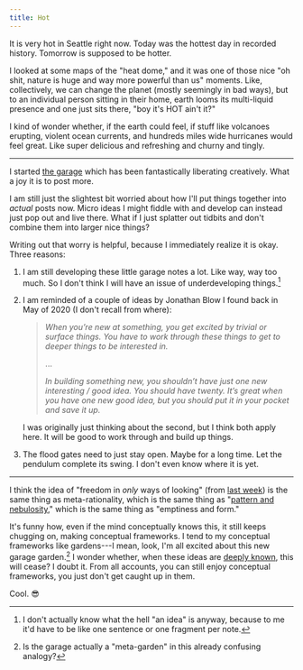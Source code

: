 ```yaml
---
title: Hot
---
```


It is very hot in Seattle right now. Today was the hottest day in recorded history. Tomorrow is supposed to be hotter.

I looked at some maps of the "heat dome," and it was one of those nice "oh shit, nature is huge and way more powerful than us" moments. Like, collectively, we can change the planet (mostly seemingly in bad ways), but to an individual person sitting in their home, earth looms its multi-liquid presence and one just sits there, "boy it's HOT ain't it?"

I kind of wonder whether, if the earth could feel, if stuff like volcanoes erupting, violent ocean currents, and hundreds miles wide hurricanes would feel great. Like super delicious and refreshing and churny and tingly.

---

I started [the garage](/studio/#garage) which has been fantastically liberating creatively. What a joy it is to post more.

I am still just the slightest bit worried about how I'll put things together into _actual_ posts now. Micro ideas I might fiddle with and develop can instead just pop out and live there. What if I just splatter out tidbits and don't combine them into larger nice things?

Writing out that worry is helpful, because I immediately realize it is okay. Three reasons:

1. I am still developing these little garage notes a lot. Like way, way too much. So I don't think I will have an issue of underdeveloping things.[^oneidea]

2.  I am reminded of a couple of ideas by Jonathan Blow I found back in May of 2020 (I don't recall from where):

    > _When you’re new at something, you get excited by trivial or surface things. You have to work through these things to get to deeper things to be interested in._
    >
    > ...
    >
    > _In building something new, you shouldn’t have just one new interesting / good idea. You should have twenty. It’s great when you have one new good idea, but you should put it in your pocket and save it up._

    I was originally just thinking about the second, but I think both apply here. It will be good to work through and build up things.

3. The flood gates need to just stay open. Maybe for a long time. Let the pendulum complete its swing. I don't even know where it is yet.

[^oneidea]: I don't actually know what the hell "an idea" is anyway, because to me it'd have to be like one sentence or one fragment per note.

---

I think the idea of "freedom in _only_ ways of looking" (from [last week](/blog/the-distant-rumble-of-change/)) is the same thing as meta-rationality, which is the same thing as "[pattern and nebulosity](https://deconstructingyourself.com/dy-006-pattern-nebulosity-guest-david-chapman.html)," which is the same thing as "emptiness and form."

It's funny how, even if the mind conceptually knows this, it still keeps chugging on, making conceptual frameworks. I tend to my conceptual frameworks like gardens---I mean, look, I'm all excited about this new garage garden.[^garden] I wonder whether, when these ideas are [deeply known](/posts/deeply-knowing/), this will cease? I doubt it. From all accounts, you can still enjoy conceptual frameworks, you just don't get caught up in them.

[^garden]: Is the garage actually a "meta-garden" in this already confusing analogy?

Cool. 😎
